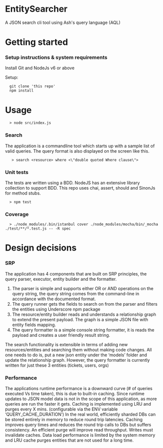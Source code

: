 # EntitySearcher
A JSON search cli tool using Ash's query language (AQL)

# Getting started
### Setup instructions & system requirements
Install Git and NodeJs v6 or above

Setup:
```
  git clone 'this repo'
  npm install
```
# Usage 
```
  > node src/index.js
```
### Search
The application is a commandline tool which starts up with a sample list of valid queries.
The query format is also displayed on the screen like this.
```
   > search <resource> where <\"double quoted Where clause\">

```

### Unit tests
The tests are written using a BDD. NodeJS has an extensive library collection to support BDD. This repo uses chai, assert, should and SinonJs for method stubs.
```
  > npm test
```
### Coverage

```
  > ./node_modules/.bin/istanbul cover ./node_modules/mocha/bin/_mocha ./test/**/*.test.js -- -R spec
```

# Design decisions
### SRP
The application has 4 components that are built on SRP principles, the query parser, executor, entity builder and the formatter.
1. The parser is simple and supports either OR or AND operations on the query string, the query string comes from the command-line in accordance with the documented format.
2. The query runner gets the fields to search on from the parser and filters the entities using Underscore npm package
3. The resource/entity builder reads and understands a relationship graph to extend the present payload. The graph is a simple JSON file with entity fields mapping.
4. The query formatter is a simple console string formatter, it is reads the payload and creates a user friendly result string.

The search functionality is extensible in terms of adding new resources/entities and searching them without making code changes. All one needs to do is, put a new json entity under the ‘models’ folder and update the relationship graph. However, the query formatter is currently written for just these 3 entities (tickets, users, orgs)

### Performance
The applications runtime performance is a downward curve (# of queries executed Vs time taken), this is due to built-in caching. Since runtime updates to JSON model data is not in the scope of this application, as more queries are run the faster it gets. Caching is implemented using LRU and purges every X mins. (configurable via the ENV variable ‘QUERY_CACHE_DURATION’)
In the real world, efficiently sharded DBs can be stored entirely in memory to reduce round trip latencies. Caching improves query times and reduces the round trip calls to DBs but suffers consistency. An efficient purge will improve read throughput. Writes must invalidate caches.
Data load performance is limited by the system memory and LRU cache purges entities that are not used for a long time.


